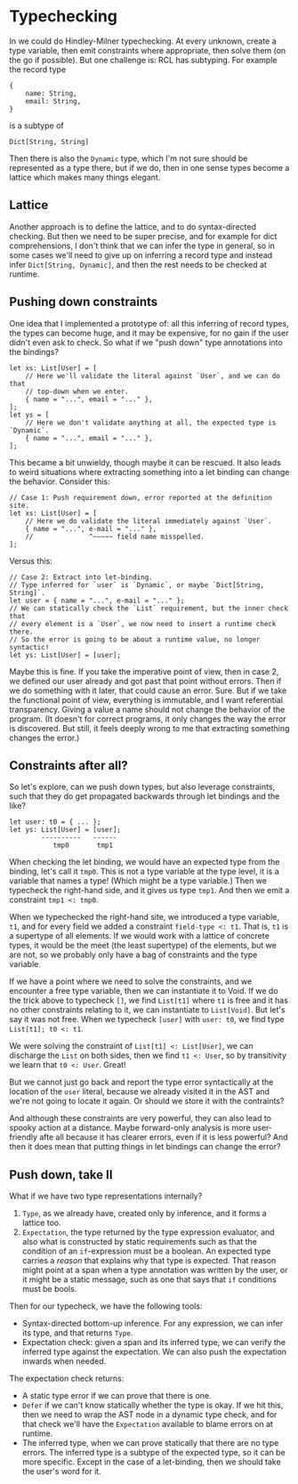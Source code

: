 # Typechecking

In we could do Hindley-Milner typechecking. At every unknown, create a type
variable, then emit constraints where appropriate, then solve them (on the go
if possible). But one challenge is: RCL has subtyping. For example the record
type

    {
        name: String,
        email: String,
    }

is a subtype of

    Dict[String, String]

Then there is also the `Dynamic` type, which I'm not sure should be represented
as a type there, but if we do, then in one sense types become a lattice which
makes many things elegant.

## Lattice

Another approach is to define the lattice, and to do syntax-directed checking.
But then we need to be super precise, and for example for dict comprehensions,
I don't think that we can infer the type in general, so in some cases we'll need
to give up on inferring a record type and instead infer `Dict[String, Dynamic]`,
and then the rest needs to be checked at runtime.

## Pushing down constraints

One idea that I implemented a prototype of: all this inferring of record types,
the types can become huge, and it may be expensive, for no gain if the user
didn't even ask to check. So what if we "push down" type annotations into the
bindings?

    let xs: List[User] = [
        // Here we'll validate the literal against `User`, and we can do that
        // top-down when we enter.
        { name = "...", email = "..." },
    ];
    let ys = [
        // Here we don't validate anything at all, the expected type is `Dynamic`.
        { name = "...", email = "..." },
    ];

This became a bit unwieldy, though maybe it can be rescued. It also leads to
weird situations where extracting something into a let binding can change the
behavior. Consider this:

    // Case 1: Push requirement down, error reported at the definition site.
    let xs: List[User] = [
        // Here we do validate the literal immediately against `User`.
        { name = "...", e-mail = "..." },
        //              ^~~~~~ field name misspelled.
    ];

Versus this:

    // Case 2: Extract into let-binding.
    // Type inferred for `user` is `Dynamic`, or maybe `Dict[String, String]`.
    let user = { name = "...", e-mail = "..." };
    // We can statically check the `List` requirement, but the inner check that
    // every element is a `User`, we now need to insert a runtime check there.
    // So the error is going to be about a runtime value, no longer syntactic!
    let ys: List[User] = [user];

Maybe this is fine. If you take the imperative point of view, then in case 2,
we defined our user already and got past that point without errors. Then if we
do something with it later, that could cause an error. Sure. But if we take the
functional point of view, everything is immutable, and I want referential
transparency. Giving a value a name should not change the behavior of the
program. (It doesn't for correct programs, it only changes the way the error is
discovered. But still, it feels deeply wrong to me that extracting something
changes the error.)

## Constraints after all?

So let's explore, can we push down types, but also leverage constraints, such
that they do get propagated backwards through let bindings and the like?

    let user: t0 = { ... };
    let ys: List[User] = [user];
            ----------   ------
               tmp0       tmp1

When checking the let binding, we would have an expected type from the binding,
let's call it `tmp0`. This is not a type variable at the type level, it is a
variable that names a type! (Which might be a type variable.) Then we typecheck
the right-hand side, and it gives us type `tmp1`. And then we emit a constraint
`tmp1 <: tmp0`.

When we typechecked the right-hand site, we introduced a type variable, `t1`,
and for every field we added a constraint `field-type <: t1`. That is, `t1` is a
supertype of all elements. If we would work with a lattice of concrete types, it
would be the meet (the least supertype) of the elements, but we are not, so we
probably only have a bag of constraints and the type variable.

If we have a point where we need to solve the constraints, and we encounter
a free type variable, then we can instantiate it to Void. If we do the trick
above to typecheck `[]`, we find `List[t1]` where `t1` is free and it has no
other constraints relating to it, we can instantiate to `List[Void]`. But let's
say it was not free. When we typecheck `[user]` with `user: t0`, we find type
`List[t1]; t0 <: t1`.

We were solving the constraint of `List[t1] <: List[User]`, we can discharge the
`List` on both sides, then we find `t1 <: User`, so by transitivity we learn
that `t0 <: User`. Great!

But we cannot just go back and report the type error syntactically at the
location of the `user` literal, because we already visited it in the AST and
we're not going to locate it again. Or should we store it with the contraints?

And although these constraints are very powerful, they can also lead to spooky
action at a distance. Maybe forward-only analysis is more user-friendly afte all
because it has clearer errors, even if it is less powerful? And then it does
mean that putting things in let bindings can change the error?

## Push down, take II

What if we have two type representations internally?

 1. `Type`, as we already have, created only by inference, and it forms a
    lattice too.
 2. `Expectation`, the type returned by the type expression evaluator, and also
    what is constructed by static requirements such as that the condition of an
    `if`-expression must be a boolean. An expected type carries a _reason_ that
    explains why that type is expected. That reason might point at a span when
    a type annotation was written by the user, or it might be a static message,
    such as one that says that `if` conditions must be bools.

Then for our typecheck, we have the following tools:

 * Syntax-directed bottom-up inference. For any expression, we can infer its
   type, and that returns `Type`.
 * Expectation check: given a span and its inferred type, we can verify the
   inferred type against the expectation. We can also push the expectation
   inwards when needed.

The expectation check returns:

 * A static type error if we can prove that there is one.
 * `Defer` if we can't know statically whether the type is okay. If we hit this,
   then we need to wrap the AST node in a dynamic type check, and for that check
   we'll have the `Expectation` available to blame errors on at runtime.
 * The inferred type, when we can prove statically that there are no type
   errors. The inferred type is a subtype of the expected type, so it can be
   more specific. Except in the case of a let-binding, then we should take the
   user's word for it.
